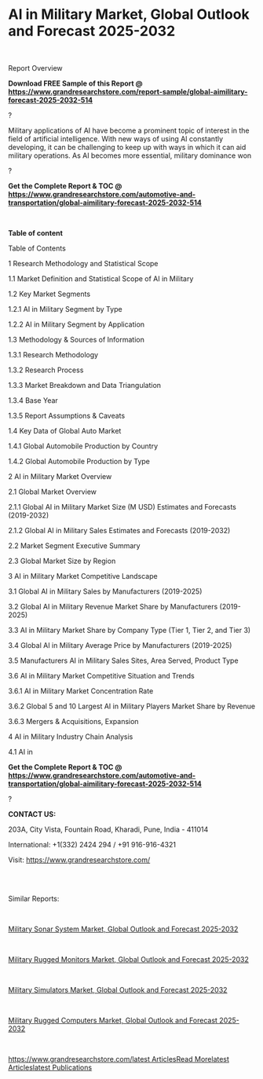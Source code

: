 <h1>AI in Military Market, Global Outlook and Forecast 2025-2032</h1><br/><p>Report Overview</p>
 
 
 
 <div><b>Download FREE Sample of this Report @ <a href="https://www.grandresearchstore.com/report-sample/global-aimilitary-forecast-2025-2032-514">https://www.grandresearchstore.com/report-sample/global-aimilitary-forecast-2025-2032-514</a></b></div>
 
 
 
 <p>? </p>
 
 
 
 <p>Military applications of AI have become a prominent topic of interest in the field of artificial intelligence. With new ways of using AI constantly developing, it can be challenging to keep up with ways in which it can aid military operations. As AI becomes more essential, military dominance won</p>
 
 
 
 <p>? </p>
 
 
 
 <div><b>Get the Complete Report & TOC @ <a href="https://www.grandresearchstore.com/automotive-and-transportation/global-aimilitary-forecast-2025-2032-514">https://www.grandresearchstore.com/automotive-and-transportation/global-aimilitary-forecast-2025-2032-514</a></b></div>
 
 
 
 <p><br />
 
 <b>Table of content</b></p>
 
 
 
 <p>Table of Contents<br />
 
 1 Research Methodology and Statistical Scope<br />
 
 1.1 Market Definition and Statistical Scope of AI in Military<br />
 
 1.2 Key Market Segments<br />
 
 1.2.1 AI in Military Segment by Type<br />
 
 1.2.2 AI in Military Segment by Application<br />
 
 1.3 Methodology & Sources of Information<br />
 
 1.3.1 Research Methodology<br />
 
 1.3.2 Research Process<br />
 
 1.3.3 Market Breakdown and Data Triangulation<br />
 
 1.3.4 Base Year<br />
 
 1.3.5 Report Assumptions & Caveats<br />
 
 1.4 Key Data of Global Auto Market<br />
 
 1.4.1 Global Automobile Production by Country<br />
 
 1.4.2 Global Automobile Production by Type<br />
 
 2 AI in Military Market Overview<br />
 
 2.1 Global Market Overview<br />
 
 2.1.1 Global AI in Military Market Size (M USD) Estimates and Forecasts (2019-2032)<br />
 
 2.1.2 Global AI in Military Sales Estimates and Forecasts (2019-2032)<br />
 
 2.2 Market Segment Executive Summary<br />
 
 2.3 Global Market Size by Region<br />
 
 3 AI in Military Market Competitive Landscape<br />
 
 3.1 Global AI in Military Sales by Manufacturers (2019-2025)<br />
 
 3.2 Global AI in Military Revenue Market Share by Manufacturers (2019-2025)<br />
 
 3.3 AI in Military Market Share by Company Type (Tier 1, Tier 2, and Tier 3)<br />
 
 3.4 Global AI in Military Average Price by Manufacturers (2019-2025)<br />
 
 3.5 Manufacturers AI in Military Sales Sites, Area Served, Product Type<br />
 
 3.6 AI in Military Market Competitive Situation and Trends<br />
 
 3.6.1 AI in Military Market Concentration Rate<br />
 
 3.6.2 Global 5 and 10 Largest AI in Military Players Market Share by Revenue<br />
 
 3.6.3 Mergers & Acquisitions, Expansion<br />
 
 4 AI in Military Industry Chain Analysis<br />
 
 4.1 AI in</p>
 
 
 
 <div><b>Get the Complete Report & TOC @ <a href="https://www.grandresearchstore.com/automotive-and-transportation/global-aimilitary-forecast-2025-2032-514">https://www.grandresearchstore.com/automotive-and-transportation/global-aimilitary-forecast-2025-2032-514</a></b></div>
 
 
 
 <p>? </p>
 
 
 
 <p><b>CONTACT US:</b><br />
 
 203A, City Vista, Fountain Road, Kharadi, Pune, India - 411014<br />
 
 International: +1(332) 2424 294 / +91 916-916-4321<br />
 
 Visit: <a href="https://www.grandresearchstore.com/">https://www.grandresearchstore.com/</a><br />
 
 <br />
 
 <br />
 
 Similar Reports:<br />
 
 <br />
 
 <a href="https://www.grandresearchstore.com/machines/global-military-sonar-system-forecast-2025-2032-618">Military Sonar System Market, Global Outlook and Forecast 2025-2032</a><br />
 
 <br />
 
 <a href="https://www.grandresearchstore.com/machines/global-military-rugged-monitors-forecast-2025-2032-193">Military Rugged Monitors Market, Global Outlook and Forecast 2025-2032</a><br />
 
 <br />
 
 <a href="https://www.grandresearchstore.com/machines/global-military-simulators-forecast-2025-2032-574">Military Simulators Market, Global Outlook and Forecast 2025-2032</a><br />
 
 <br />
 
 <a href="https://www.grandresearchstore.com/machines/global-military-rugged-computers-forecast-2025-2032-932">Military Rugged Computers Market, Global Outlook and Forecast 2025-2032</a><br />
 
 <br />
 
 <a href="https://gyeongbokgung.com">https://www.grandresearchstore.com/</a><a href="https://hallyeomaritime.com">latest Articles</a><a href="https://jingwansa.com">Read More</a><a href="https://nguoiviet.jp/">latest Articles</a><a href="https://www.intelmarketresearch.com/">latest Publications</a></p>